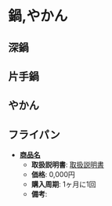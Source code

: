 鍋,やかん
====

深鍋
----

片手鍋
----

やかん
----

フライパン
----

- [**商品名**](official-page)
  - **取扱説明書**: [取扱説明書](manual-page-url)
  - **価格**: 0,000円
  - **購入周期**: 1ヶ月に1回
  - **備考**:
